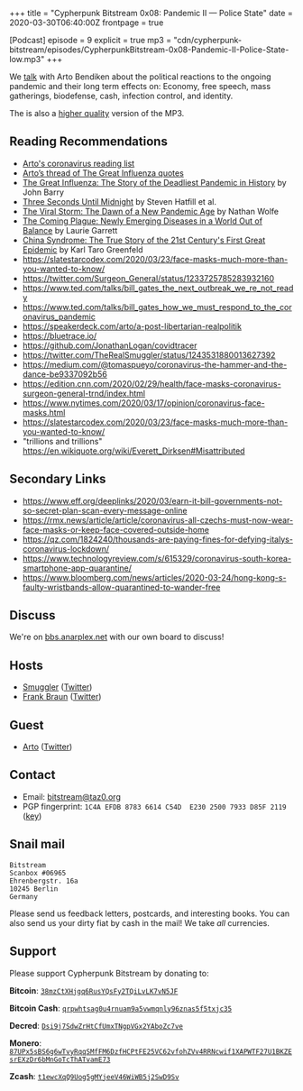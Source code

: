 +++
title = "Cypherpunk Bitstream 0x08: Pandemic II — Police State"
date = 2020-03-30T06:40:00Z
frontpage = true

[Podcast]
episode = 9
explicit = true
mp3 = "cdn/cypherpunk-bitstream/episodes/CypherpunkBitstream-0x08-Pandemic-II-Police-State-low.mp3"
+++

We [talk](https://cdn.anarplex.net/cdn/cypherpunk-bitstream/episodes/CypherpunkBitstream-0x08-Pandemic-II-Police-State-low.mp3)
with Arto Bendiken about the political reactions to the ongoing pandemic
and their long term effects on: Economy, free speech, mass gatherings,
biodefense, cash, infection control, and identity.

The is also a [higher quality](https://cdn.anarplex.net/cdn/cypherpunk-bitstream/episodes/CypherpunkBitstream-0x08-Pandemic-II-Police-State-high.mp3)
version of the MP3.

<!--more-->

Reading Recommendations
-----------------------

- [Arto's coronavirus reading list](https://www.goodreads.com/review/list/22170557?shelf=coronavirus)
- [Arto’s thread of The Great Influenza quotes](https://twitter.com/bendiken/status/1235564878007435272)
- [The Great Influenza: The Story of the Deadliest Pandemic in History](https://www.goodreads.com/book/show/6387532) by John Barry
- [Three Seconds Until Midnight](https://www.goodreads.com/book/show/48913957) by Steven Hatfill et al.
- [The Viral Storm: The Dawn of a New Pandemic Age](https://www.goodreads.com/book/show/12921765) by Nathan Wolfe
- [The Coming Plague: Newly Emerging Diseases in a World Out of Balance](https://www.goodreads.com/book/show/12820101) by Laurie Garrett
- [China Syndrome: The True Story of the 21st Century's First Great Epidemic](https://www.goodreads.com/book/show/19960403) by Karl Taro Greenfeld
- https://slatestarcodex.com/2020/03/23/face-masks-much-more-than-you-wanted-to-know/
- https://twitter.com/Surgeon_General/status/1233725785283932160
- https://www.ted.com/talks/bill_gates_the_next_outbreak_we_re_not_ready
- https://www.ted.com/talks/bill_gates_how_we_must_respond_to_the_coronavirus_pandemic
- https://speakerdeck.com/arto/a-post-libertarian-realpolitik
- https://bluetrace.io/
- https://github.com/JonathanLogan/covidtracer
- https://twitter.com/TheRealSmuggler/status/1243531880013627392
- https://medium.com/@tomaspueyo/coronavirus-the-hammer-and-the-dance-be9337092b56
- https://edition.cnn.com/2020/02/29/health/face-masks-coronavirus-surgeon-general-trnd/index.html
- https://www.nytimes.com/2020/03/17/opinion/coronavirus-face-masks.html
- https://slatestarcodex.com/2020/03/23/face-masks-much-more-than-you-wanted-to-know/
- "trillions and trillions" https://en.wikiquote.org/wiki/Everett_Dirksen#Misattributed


Secondary Links
---------------

- https://www.eff.org/deeplinks/2020/03/earn-it-bill-governments-not-so-secret-plan-scan-every-message-online
- https://rmx.news/article/article/coronavirus-all-czechs-must-now-wear-face-masks-or-keep-face-covered-outside-home
- https://qz.com/1824240/thousands-are-paying-fines-for-defying-italys-coronavirus-lockdown/
- https://www.technologyreview.com/s/615329/coronavirus-south-korea-smartphone-app-quarantine/
- https://www.bloomberg.com/news/articles/2020-03-24/hong-kong-s-faulty-wristbands-allow-quarantined-to-wander-free



Discuss
-------

We're on [bbs.anarplex.net](https://bbs.anarplex.net/) with our own board to discuss!

Hosts
-----

-   [Smuggler](https://opaque.link) ([Twitter](https://twitter.com/TheRealSmuggler))
-   [Frank Braun](https://frankbraun.org) ([Twitter](https://twitter.com/thefrankbraun))

Guest
-----

-   [Arto](https://ar.to) ([Twitter](https://twitter.com/bendiken))


Contact
-------

-   Email: <bitstream@taz0.org>
-   PGP fingerprint: `1C4A EFDB 8783 6614 C54D  E230 2500 7933 D85F 2119` ([key](../../key/bitstream.asc))

Snail mail
----------

```
Bitstream
Scanbox #06965
Ehrenbergstr. 16a
10245 Berlin
Germany
```

Please send us feedback letters, postcards, and interesting books. You can also send us your dirty fiat by cash in the mail! We take _all_ currencies.

Support
-------

Please support Cypherpunk Bitstream by donating to:

**Bitcoin**: [`38mzCtXHjgq6RusYQsFy2TQiLvLK7vN5JF`](bitcoin://38mzCtXHjgq6RusYQsFy2TQiLvLK7vN5JF)

**Bitcoin Cash**: [`qrpwhtsag0u4rnuam9a5vwmqnly96znas5f5txjc35`](bitcoincash://qrpwhtsag0u4rnuam9a5vwmqnly96znas5f5txjc35)

**Decred**: [`Dsi9j7SdwZrHtCfUmxTNgpVGx2YAboZc7ve`](decred://Dsi9j7SdwZrHtCfUmxTNgpVGx2YAboZc7ve)

**Monero**: [`87UPx5sBS6g6wTvyRqqSMfFM6DzfHCPtFE25VC62vfohZVv4RRNcwif1XAPWTF27U1BKZEsrEXzDr6bMnGoTcThATvamE73`](monero://87UPx5sBS6g6wTvyRqqSMfFM6DzfHCPtFE25VC62vfohZVv4RRNcwif1XAPWTF27U1BKZEsrEXzDr6bMnGoTcThATvamE73)

**Zcash**: [`t1ewcXqQ9Uog5gMYjeeV46WiWB5j2SwD9Sv`](zcash://t1ewcXqQ9Uog5gMYjeeV46WiWB5j2SwD9Sv)
